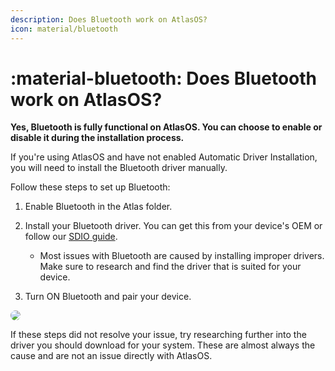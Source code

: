 ```yaml
---
description: Does Bluetooth work on AtlasOS?
icon: material/bluetooth
---
```


# :material-bluetooth: Does Bluetooth work on AtlasOS?

**Yes, Bluetooth is fully functional on AtlasOS. You can choose to enable or disable it during the installation process.**

If you're using AtlasOS and have not enabled Automatic Driver Installation, you will need to install the Bluetooth driver manually.

Follow these steps to set up Bluetooth:

1. Enable Bluetooth in the Atlas folder. 

2. Install your Bluetooth driver. You can get this from your device's OEM or follow our [SDIO guide](../../getting-started/post-installation/drivers/getting-started.md#snappy-driver-installer-origin).
    - Most issues with Bluetooth are caused by installing improper drivers. Make sure to research and find the driver that is suited for your device.

3. Turn ON Bluetooth and pair your device.

<img src="/assets/images/bluetooth-script-folder.png" style="border-radius:8px" />

If these steps did not resolve your issue, try researching further into the driver you should download for your system. These are almost always the cause and are not an issue directly with AtlasOS.
